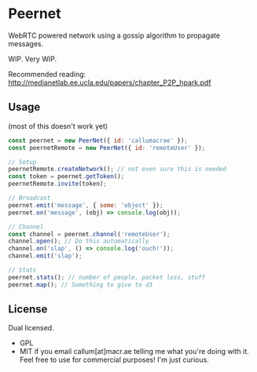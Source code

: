 # Peernet

WebRTC powered network using a gossip algorithm to propagate messages.

WIP. Very WIP.

Recommended reading: http://medianetlab.ee.ucla.edu/papers/chapter_P2P_hpark.pdf

## Usage

(most of this doesn't work yet)

```js
const peernet = new PeerNet({ id: 'callumacrae' });
const peernetRemote = new PeerNet({ id: 'remoteUser' });

// Setup
peernetRemote.createNetwork(); // not even sure this is needed
const token = peernet.getToken();
peernetRemote.invite(token);

// Broadcast
peernet.emit('message', { some: 'object' });
peernet.on('message', (obj) => console.log(obj));

// Channel
const channel = peernet.channel('remoteUser');
channel.open(); // Do this automatically
channel.on('slap', () => console.log('ouch!'));
channel.emit('slap');

// Stats
peernet.stats(); // number of people, packet loss, stuff
peernet.map(); // Something to give to d3
```

## License

Dual licensed.

- GPL
- MIT if you email callum[at]macr.ae telling me what you're doing with it. Feel
free to use for commercial purposes! I'm just curious.
